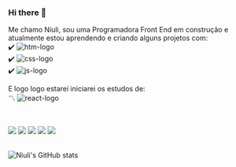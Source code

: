 ### Hi there :raising_hand:

Me chamo Níuli, sou uma Programadora Front End em construção e atualmente estou aprendendo e criando alguns projetos com:
<br>
:heavy_check_mark: <img src="https://img.shields.io/badge/HTML5-E34F26?style=for-the-badge&logo=html5&logoColor=white" alt="htm-logo"/>
<br>
:heavy_check_mark: <img src="https://img.shields.io/badge/CSS3-1572B6?style=for-the-badge&logo=css3&logoColor=white" alt="css-logo"/>
<br>
:heavy_check_mark: <img src="https://img.shields.io/badge/JavaScript-F7DF1E?style=for-the-badge&logo=javascript&logoColor=black" alt="js-logo"/>
<br>

E logo logo estarei iniciarei os estudos de: 
<br>
:part_alternation_mark: <img src="https://img.shields.io/badge/React-20232A?style=for-the-badge&logo=react&logoColor=61DAFB" alt="react-logo"/> 

<br>
<br>
<div>
<a href="https://www.linkedin.com/in/n%C3%ADuli-fernandes-24052427/"><img src="https://img.shields.io/badge/LinkedIn-0077B5?style=for-the-badge&logo=linkedin&logoColor=white"/></a>
<a href="https://t.me/Niulif"><img src="https://img.shields.io/badge/Telegram-2CA5E0?style=for-the-badge&logo=telegram&logoColor=white"/></a>
<a href="https://wa.me/<556193621580>"><img src="https://img.shields.io/badge/WhatsApp-25D366?style=for-the-badge&logo=whatsapp&logoColor=white"/></a>
<a href="https://instagram.com/niulif/"><img src="https://img.shields.io/badge/Instagram-E4405F?style=for-the-badge&logo=instagram&logoColor=white"/></a>
<a href="https://web.facebook.com/niulif/"><img src="https://img.shields.io/badge/Facebook-1877F2?style=for-the-badge&logo=facebook&logoColor=white"/></a>  
</div>
<br>

![Niuli's GitHub stats](https://github-readme-stats.vercel.app/api?username=niulif&show_icons=true&theme=tokyonight)
